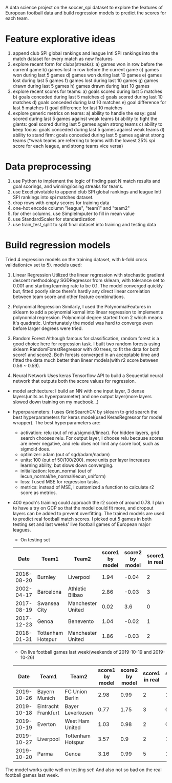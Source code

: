 A data science project on the soccer_spi dataset to explore the features of European football data and build regression models to predict the scores for each team.

# Feature explorative ideas
1. append club SPI global rankings and league Intl SPI rankings into the match dataset for every match as new features
2. explore recent form for clubs(streaks):
        a) games won in row before the current game
        b) games lost in row before the current game
        c) games won during last 5 games
        d) games won during last 10 games
        e) games lost during last 5 games
        f) games lost during last 10 games
        g) games drawn during last 5 games
        h) games drawn during last 10 games
3. explore recent scores for teams:
        a) goals scored during last 5 matches
        b) goals conceded during last 5 matches
        c) goals scored during last 10 matches
        d) goals conceded during last 10 matches
        e) goal difference for last 5 matches
        f) goal difference for last 10 matches
4. explore generic metrics on teams:
        a) ability to handle the easy: goal scored during last 5 games against weak teams
        b) ability to fight the giants: goal scored during last 5 games again strong teams
        c) ability to keep focus: goals conceded during last 5 games against weak teams
        d) ability to stand firm: goals conceded during last 5 games against strong teams
(*weak teams are referring to teams with the lowest 25% spi score for each league, and strong teams vice versa)


# Data preprocessing
1. use Python to implement the logic of finding past N match results and goal scorings, and winning/losing streaks for teams.
2. use Excel pivotable to append club SPI global rankings and league Intl SPI rankings into spi matches dataset.
3. drop rows with empty scores for training data
4. one-hot encode column "league", "team1" and "team2"
5. for other columns, use SimpleImputer to fill in mean value
6. use StandardScaler for standardization
7. use train_test_split to split final dataset into training and testing data

# Build regression models
Tried 4 regression models on the training dataset, with k-fold cross validation(cv set to 5).
models used:

1. Linear Regression
Utilized the linear regression with stochastic gradient descent methodology SGDRegressor from sklearn, with tolerance set to 0.001 and starting learning rate to be 0.1.
The model converged quickly but, fitted poorly since there's hardly any direct linear correlation between team score and other feature combinations.

2. Polynomial Regression
Similarly, I used the PolynomialFeatures in sklearn to add a polynomial kernal into linear regression to implement a polynomial regression. Polynomial degree started from 2 which means it's quadratic.
Unfortunately the model was hard to converge even before larger degrees were tried.

3. Random Forest
Although famous for classification, random forest is a good choice here for regression task. I built two random forests using sklearn RandomForestRegressor with 40 trees, to fit the data for both score1 and score2.
Both forests converged in an acceptable time and fitted the data much better than linear models(with r2 score between 0.56 ~ 0.59).

4. Neural Network
Uses keras Tensorflow API to build a Sequential neural network that outputs both the score values for regression.
- model architecture: I build an NN with one input layer, 3 dense layers(units as hyperparameter) and one output layer(more layers slowed down training on my macbook...)
- hyperparameters: I uses GridSearchCV by sklearn to grid search the best hyperparameters for keras model(used KerasRegressor for model wrapper). The best hyperparameters are:
	* activation: relu (out of relu/sigmoid/linear). 
	For hidden layers, grid search chooses relu. For output layer, I choose relu because scores are never negative, and relu does not limit any score loof, such as sigmoid does.
	* optimizer: adam (out of sgd/adam/nadam)
	* units: 100 (out of 50/100/200). 
	more units per layer increases learning ability, but slows down converging.
	* initialization: lecun_normal (out of lecun_normal/he_normal/lecun_uniform)
	* loss: I used MSE for regression tasks.
	* metrics: instead of MSE, I customized a function to calculate r2 score as metrics.
	
- 400 epoch's training could approach the r2 score of around 0.78. I plan to have a try on GCP so that the model could fit more, and dropout layers can be added to prevent overfitting.
The trained models are used to predict real football match scores. I picked out 5 games in both testing set and last weeks' live football games of European major leagues.
	* On testing set
	
	| Date | Team1 | Team2 | score1 by model | score2 by model | score1 in real | score2 in real |
	| --- | --- | --- | --- | --- | --- | --- |
	| 2016-08-20 | Burnley | Liverpool | 1.94 | -0.04 | 2 | 0 |
	| 2002-04-17 | Barcelona | Athletic Bilbao | 2.86 | -0.03 | 3 | 0 |
	| 2017-08-19 | Swansea City | Manchester United | 0.02 | 3.6 | 0 | 4 |
	| 2017-12-23 | Genoa | Benevento | 1.04 | -0.02 | 1 | 0s |
	| 2018-01-31 | Tottenham Hotspur | Manchester United | 1.86 | -0.03 | 2 | 0 |
	
	* On live football games last week(weekends of 2019-10-19 and 2019-10-26)
	
	| Date | Team1 | Team2 | score1 by model | score2 by model | score1 in real | score2 in real |
	| --- | --- | --- | --- | --- | --- | --- |
	| 2019-10-26 | Bayern Munich | FC Union Berlin | 2.98 | 0.99 | 2 | 1 |
	| 2019-10-18 | Eintracht Frankfurt | Bayer Leverkusen | 0.77 | 1.75 | 3 | 0 |
	| 2019-10-19 | Everton | West Ham United | 1.03 | 0.98 | 2 | 0 |
	| 2019-10-27 | Liverpool | Tottenham Hotspur | 3.57 | 0.9 | 2 | 1 |
	| 2019-10-20 | Parma | Genoa | 3.16 | 0.99 | 5 | 1 |
	
The model works quite well on testing set! And also not so bad on the real football games last week.
